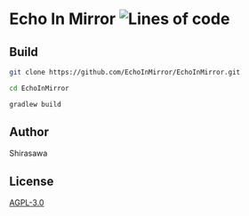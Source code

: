 # Echo In Mirror ![Lines of code](https://img.shields.io/tokei/lines/github/EchoInMirror/EchoInMirror)

## Build

```bash
git clone https://github.com/EchoInMirror/EchoInMirror.git

cd EchoInMirror

gradlew build
```

## Author

Shirasawa

## License

[AGPL-3.0](./LICENSE)
